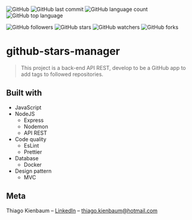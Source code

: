 ![GitHub](https://img.shields.io/github/license/ThiagoKienbaum/github-stars-manager)
![GitHub last commit](https://img.shields.io/github/last-commit/ThiagoKienbaum/github-stars-manager)
![GitHub language count](https://img.shields.io/github/languages/count/ThiagoKienbaum/github-stars-manager)
![GitHub top language](https://img.shields.io/github/languages/top/ThiagoKienbaum/github-stars-manager)


![GitHub followers](https://img.shields.io/github/followers/ThiagoKienbaum?label=Follow&style=social)
![GitHub stars](https://img.shields.io/github/stars/ThiagoKienbaum/github-stars-manager?style=social)
![GitHub watchers](https://img.shields.io/github/watchers/ThiagoKienbaum/github-stars-manager?style=social)
![GitHub forks](https://img.shields.io/github/forks/ThiagoKienbaum/github-stars-manager?style=social)


# github-stars-manager

> This project is a back-end API REST, develop to be a GitHub app to add tags to followed repositories.

## Built with
* JavaScript
* NodeJS
    - Express
    - Nodemon
    - API REST
* Code quality
    - EsLint
    - Prettier
* Database
    - Docker
* Design pattern
    - MVC

## Meta

Thiago Kienbaum – [LinkedIn](https://www.linkedin.com/in/thiago-kienbaum/) – thiago.kienbaum@hotmail.com
